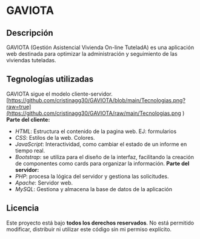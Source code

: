 # GAVIOTA
## Descripción
GAVIOTA (Gestión Asistencial Vivienda On-line TuteladA) es una aplicación web destinada para optimizar la administración y seguimiento de las viviendas tuteladas. 
## Tegnologías utilizadas
GAVIOTA sigue el modelo cliente-servidor.
[https://github.com/cristinagg30/GAVIOTA/blob/main/Tecnologias.png?raw=true](https://github.com/cristinagg30/GAVIOTA/raw/main/Tecnologias.png
)
  **Parte del cliente:**
- *HTML*: Estructura el contenido de la pagina web. EJ: formularios
- *CSS*: Estilos de la web. Colores.
- *JavaScript*: Interactividad, como cambiar el estado de un informe en tiempo real.
- *Bootstrap*: se utiliza para el diseño de la interfaz, facilitando la creación de componentes como cards para organizar la información.
  **Parte del servidor:**
- *PHP*: procesa la lógica del servidor y gestiona las solicitudes.
- *Apache*: Servidor web.
- *MySQL*: Gestiona y almacena la base de datos de la aplicación


## Licencia
Este proyecto está bajo **todos los derechos reservados**.
No está permitido modificar, distribuir ni utilizar este código sin mi permiso explícito.





